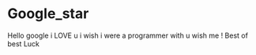 # Google_star
Hello google
  i LOVE u 
    i wish i were a programmer with u
      wish me !
       Best of best Luck
